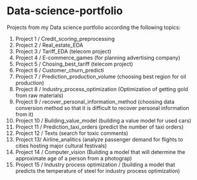 # Data-science-portfolio
Projects from my Data science portfolio according the following topics:

1. Project 1 / Credit_scoring_preprocessing
2. Project 2 / Real_estate_EDA
3. Project 3 / Tariff_EDA (telecom project)
4. Project 4 / E-commerce_games (for planning advertising company)
5. Project 5 / Chosing_best_tariff (telecom project)
6. Project 6 / Сustomer_churn_predicti
7. Project 7 / Prediction_production_volume (choosing best region for oil production)
8. Project 8 / Industry_process_optimization (Optimization of getting gold from raw materials)
9. Project 9 / recover_personal_information_method (choosing data conversion method so that it is difficult to recover personal information from it)
10. Project 10 / Building_value_model (building a value model for used cars)
11. Project 11 / Prediction_taxi_orders (predict the number of taxi orders)
12. Project 12 / Texts (search for toxic comments)
13. Project 13/ Airline_analitics (analyze passenger demand for flights to cities hosting major cultural festivals)
14. Project 14 / Computer_vision (Building a model that will determine the approximate age of a person from a photograp)
15. Project 15 / Industry process optimization / (building a model that predicts the temperature of steel for industry process optimization)
